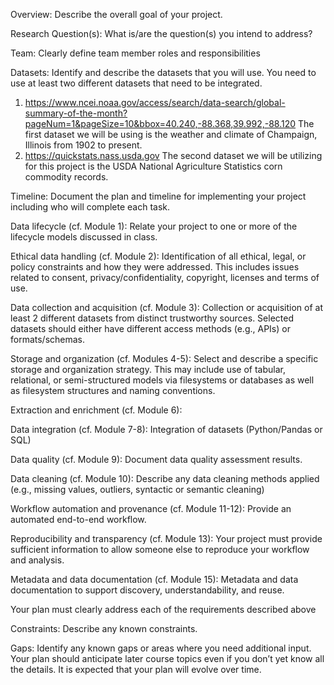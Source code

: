 Overview: Describe the overall goal of your project.

Research Question(s): What is/are the question(s) you intend to address?

Team: Clearly define team member roles and responsibilities

Datasets: Identify and describe the datasets that you will use. You need to use at least two different datasets that need to be integrated. 

1) https://www.ncei.noaa.gov/access/search/data-search/global-summary-of-the-month?pageNum=1&pageSize=10&bbox=40.240,-88.368,39.992,-88.120
   The first dataset we will be using is the weather and climate of Champaign, Illinois from 1902 to present.
2) https://quickstats.nass.usda.gov The second dataset we will be utilizing for this project is the USDA National Agriculture Statistics corn commodity records. 

Timeline: Document the plan and timeline for implementing your project including who will complete each task.

Data lifecycle (cf. Module 1): Relate your project to one or more of the lifecycle models discussed in class.

Ethical data handling (cf. Module 2): Identification of all ethical, legal, or policy constraints and how they were addressed. This includes issues related to consent, privacy/confidentiality, copyright, licenses and terms of use.

Data collection and acquisition (cf. Module 3): Collection or acquisition of at least 2 different datasets from distinct trustworthy sources. Selected datasets should either have different access methods (e.g., APIs) or formats/schemas.

Storage and organization (cf. Modules 4-5): Select and describe a specific storage and organization strategy. This may include use of tabular, relational, or semi-structured models via filesystems or databases as well as filesystem structures and naming conventions.

Extraction and enrichment (cf. Module 6):

Data integration (cf. Module 7-8): Integration of datasets (Python/Pandas or SQL)

Data quality (cf. Module 9): Document data quality assessment results.

Data cleaning (cf. Module 10): Describe any data cleaning methods applied (e.g., missing values, outliers, syntactic or semantic cleaning)

Workflow automation and provenance (cf. Module 11-12): Provide an automated end-to-end workflow. 

Reproducibility and transparency (cf. Module 13):  Your project must provide sufficient information to allow someone else to reproduce your workflow and analysis. 

Metadata and data documentation (cf. Module 15): Metadata and data documentation to support discovery, understandability, and reuse.

Your plan must clearly address each of the requirements described above


Constraints: Describe any known constraints.

Gaps: Identify any known gaps or areas where you need additional input.
Your plan should anticipate later course topics even if you don’t yet know all the details. It is expected that your plan will evolve over time.
